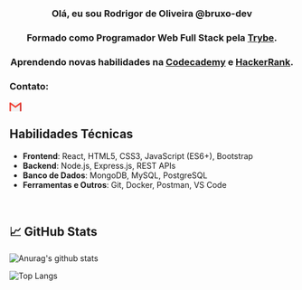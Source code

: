 
<h3 align="center">
Olá, eu sou Rodrigor de Oliveira @bruxo-dev
</h3>

<h3 align="center">
Formado como Programador Web Full Stack pela <a href="https://www.betrybe.com/">Trybe</a>.
</h3> 

<h3 align="center">
Aprendendo novas habilidades na <a href="https://www.codecademy.com/">Codecademy</a> e <a href="https://www.hackerrank.com/">HackerRank</a>.
</h3>

### Contato:

<!--
<a href=""><img align="left" src="./img/linkedin.png" alt="bruxo-dev | LinkedIn" width="21px"/></a>
-->
<a href="mailto: rmjo.inbox@gmail.com"><img align="left" src="./img/gmail.png" alt="bruxo-dev | Gmail" width="21px"/></a>

</br>

##  Habilidades Técnicas

- **Frontend**: React, HTML5, CSS3, JavaScript (ES6+), Bootstrap
- **Backend**: Node.js, Express.js, REST APIs
- **Banco de Dados**: MongoDB, MySQL, PostgreSQL
- **Ferramentas e Outros**: Git, Docker, Postman, VS Code

</br>


<!--
## Portfólio:

<h2 align="center">
:four_leaf_clover::four_leaf_clover::four_leaf_clover:<a href="http://rodrigormjo.github.io/">Pote de Ouro</a>:four_leaf_clover::four_leaf_clover::four_leaf_clover:
</h2>
-->


## 📈 GitHub Stats 

![Anurag's github stats](https://github-readme-stats.vercel.app/api?username=bruxo-dev)

![Top Langs](https://github-readme-stats.vercel.app/api/top-langs/?username=bruxo-dev&layout=compact)


<!---
bruxo-dev/bruxo-dev is a ✨ special ✨ repository because its `README.md` (this file) appears on your GitHub profile.
You can click the Preview link to take a look at your changes.
--->

<!-- pequena alteração para testes no GitHub -->